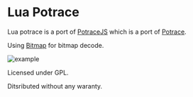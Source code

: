 # Lua Potrace

Lua potrace is a port of [PotraceJS](https://github.com/kilobtye/potrace) which is a port of [Potrace](http://potrace.sourceforge.net/).

Using [Bitmap](https://github.com/max1220/lua-bitmap) for bitmap decode.

![example](https://user-images.githubusercontent.com/85519895/121789256-d1393c00-cbaa-11eb-954d-15b1f1b2d339.png)

Licensed under GPL.

Ditsributed without any waranty. 